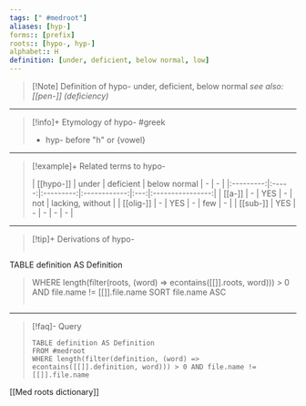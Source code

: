 ```yaml
---
tags: [" #medroot"]
aliases: [hyp-]
forms:: [prefix]
roots:: [hypo-, hyp-]
alphabet:: H
definition: [under, deficient, below normal, low]
---
```

>[!Note] Definition of hypo-
>under, deficient, below normal
>*see also: [[pen-]] (deficiency)*
_____
>[!info]+ Etymology of hypo-
>#greek
>- hyp- before "h" or {vowel}
_____
>[!example]+ Related terms to hypo-
>
>| [[hypo-]] | under | deficient | below normal |  -  |        -         |
|:---------:|:-----:|:---------:|:------------:|:---:|:----------------:|
|  [[a-]]   |   -   |    YES    |      -       | not | lacking, without |
| [[olig-]] |   -   |    YES    |      -       | few |        -         |
| [[sub-]]  |  YES  |     -     |      -       |  -  | -                 |
_____
>[!tip]+ Derivations of hypo-
>```dataview
TABLE definition AS Definition 
>WHERE length(filter(roots, (word) => econtains([[]].roots, word))) > 0 AND file.name != [[]].file.name
SORT file.name ASC
>```
___
>[!faq]- Query
>
>```dataview
>TABLE definition AS Definition
>FROM #medroot
>WHERE length(filter(definition, (word) => econtains([[]].definition, word))) > 0 AND file.name != [[]].file.name
>```

[[Med roots dictionary]]